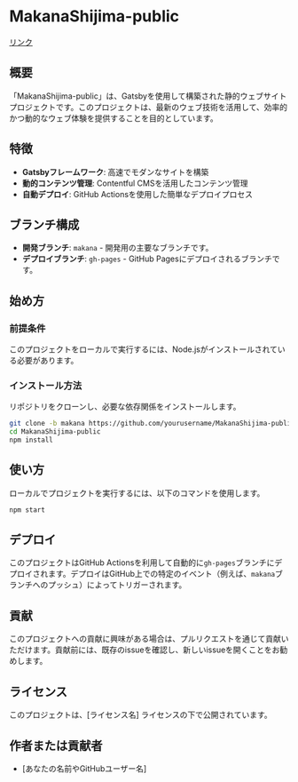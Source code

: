 
# MakanaShijima-public

[リンク](https://semilemons.github.io/ShijimaMakana-Publish/)

## 概要

「MakanaShijima-public」は、Gatsbyを使用して構築された静的ウェブサイトプロジェクトです。このプロジェクトは、最新のウェブ技術を活用して、効率的かつ動的なウェブ体験を提供することを目的としています。

## 特徴

- **Gatsbyフレームワーク**: 高速でモダンなサイトを構築
- **動的コンテンツ管理**: Contentful CMSを活用したコンテンツ管理
- **自動デプロイ**: GitHub Actionsを使用した簡単なデプロイプロセス

## ブランチ構成

- **開発ブランチ**: `makana` - 開発用の主要なブランチです。
- **デプロイブランチ**: `gh-pages` - GitHub Pagesにデプロイされるブランチです。

## 始め方

### 前提条件

このプロジェクトをローカルで実行するには、Node.jsがインストールされている必要があります。

### インストール方法

リポジトリをクローンし、必要な依存関係をインストールします。

```bash
git clone -b makana https://github.com/yourusername/MakanaShijima-public.git
cd MakanaShijima-public
npm install
```

## 使い方

ローカルでプロジェクトを実行するには、以下のコマンドを使用します。

```bash
npm start
```

## デプロイ

このプロジェクトはGitHub Actionsを利用して自動的に`gh-pages`ブランチにデプロイされます。デプロイはGitHub上での特定のイベント（例えば、`makana`ブランチへのプッシュ）によってトリガーされます。

## 貢献

このプロジェクトへの貢献に興味がある場合は、プルリクエストを通じて貢献いただけます。貢献前には、既存のissueを確認し、新しいissueを開くことをお勧めします。

## ライセンス

このプロジェクトは、[ライセンス名] ライセンスの下で公開されています。

## 作者または貢献者

- [あなたの名前やGitHubユーザー名]
